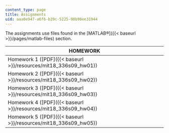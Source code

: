 ```yaml
---
content_type: page
title: Assignments
uid: aaa0e947-a6f6-b29c-5225-98b90ee31944
---
```


The assignments use files found in the [MATLAB®]({{< baseurl >}}/pages/matlab-files) section.

| HOMEWORK |
| --- |
| Homework 1 ([PDF]({{< baseurl >}}/resources/mit18_336s09_hw01)) |
| Homework 2 ([PDF]({{< baseurl >}}/resources/mit18_336s09_hw02)) |
| Homework 3 ([PDF]({{< baseurl >}}/resources/mit18_336s09_hw03)) |
| Homework 4 ([PDF]({{< baseurl >}}/resources/mit18_336s09_hw04)) |
| Homework 5 ([PDF]({{< baseurl >}}/resources/mit18_336s09_hw05))
